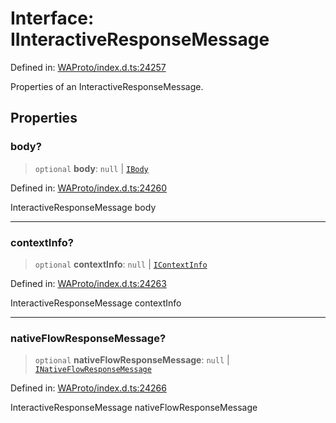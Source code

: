 # Interface: IInteractiveResponseMessage

Defined in: [WAProto/index.d.ts:24257](https://github.com/Fokusdotid/Baileys/blob/deec6cc75a88a82eaeedf16b76aa9218b2c772e3/WAProto/index.d.ts#L24257)

Properties of an InteractiveResponseMessage.

## Properties

### body?

> `optional` **body**: `null` \| [`IBody`](../namespaces/InteractiveResponseMessage/interfaces/IBody.md)

Defined in: [WAProto/index.d.ts:24260](https://github.com/Fokusdotid/Baileys/blob/deec6cc75a88a82eaeedf16b76aa9218b2c772e3/WAProto/index.d.ts#L24260)

InteractiveResponseMessage body

***

### contextInfo?

> `optional` **contextInfo**: `null` \| [`IContextInfo`](../../../interfaces/IContextInfo.md)

Defined in: [WAProto/index.d.ts:24263](https://github.com/Fokusdotid/Baileys/blob/deec6cc75a88a82eaeedf16b76aa9218b2c772e3/WAProto/index.d.ts#L24263)

InteractiveResponseMessage contextInfo

***

### nativeFlowResponseMessage?

> `optional` **nativeFlowResponseMessage**: `null` \| [`INativeFlowResponseMessage`](../namespaces/InteractiveResponseMessage/interfaces/INativeFlowResponseMessage.md)

Defined in: [WAProto/index.d.ts:24266](https://github.com/Fokusdotid/Baileys/blob/deec6cc75a88a82eaeedf16b76aa9218b2c772e3/WAProto/index.d.ts#L24266)

InteractiveResponseMessage nativeFlowResponseMessage
